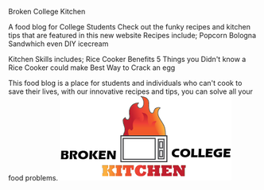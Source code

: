 Broken College Kitchen 

A food blog for College Students
Check out the funky recipes and kitchen tips that are featured in this new website 
Recipes include; 
Popcorn 
Bologna Sandwhich 
even DIY icecream

Kitchen Skills includes;
Rice Cooker Benefits 
5 Things you Didn't know a Rice Cooker could make 
Best Way to Crack an egg 

This food blog is a place for students and individuals who can't cook to save their lives, with our innovative recipes and tips, you can solve all your food problems. 
<img src="images/logo.png" alt="logo" >